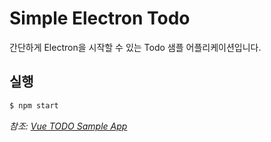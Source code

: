 # Simple Electron Todo

간단하게 Electron을 시작할 수 있는 Todo 샘플 어플리케이션입니다.

## 실행

```bash
$ npm start
```

_참조: [Vue TODO Sample App](https://jsfiddle.net/yyx990803/4dr2fLb7/?utm_source=website&utm_medium=embed&utm_campaign=4dr2fLb7)_